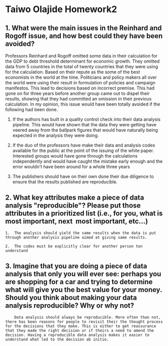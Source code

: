 # Taiwo Olajide Homework2

## 1. What were the main issues in the Reinhard and Rogoff issue, and how best could they have been avoided?

Professors Reinhard and Rogoff omitted some data in their calculation for the GDP to debt threshold determinant for economic growth. They omitted data from 5 countries in the total of twenty countries that they were using for the calculation. Based on their repute as the some of the best economists in the world at the time. Politicians and policy makers all over the world were using their result in formulation of policies and campaign manifestos. This lead to decisions based on incorrect premise. This had gone on for three years before another group came out to dispel their results, showing that they had committed an omission in their previous calculation. In my opinion, this issue would have been totally avoided if the following had been done.

1.  If the authors has built in a quality control check into their data analysis pipeline. This would have shown that the data they were getting have veered away from the ballpark figures that would have naturally being expected in the analysis they were doing.

2.  If the duo of the professors have make their data and analysis codes available for the public at the point of the issuing of the white paper. Interested groups would have gone through the calculations independently and would have caught the mistake early enough and the error wouldn't have been around for a whole three years

3.  The publishers should have on their own done their due diligence to ensure that the results published are reproducible.

## 2. What key attributes make a piece of data analysis "reproducible"? Please put those attributes in a prioritized list (i.e., for you, what is most important, next  most important, etc\...)

    1.  The analysis should yield the same results when the data is put through another analysis pipeline aimed at giving same results.

    2.  The codes must be explicitly clear for another person ton understand

## 3. Imagine that you are doing a piece of data analysis that only you will ever see: perhaps you are shopping for a car and trying to determine what will give you the best value for your money. Should you think about making your data analysis reproducible? Why or why not?

        Data analysis should always be reproducible. More often than not, there has been reasons for people to revisit their the thought process for the decisions that they make. This is either to get reassurance that they made the right decision or if theirs a need to amend the decision. Having a reproducible data analysis makes it easier to understand what led to the decision ab initio.
